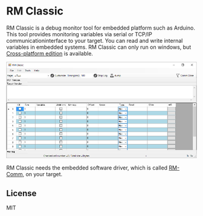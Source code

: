 # RM Classic
RM Classic is a debug monitor tool for embedded platform such as Arduino.  
This tool provides monitoring variables via serial or TCP/IP communicationinterface to your target. You can read and write internal variables in embedded systems.
RM Classic can only run on windows, but [Cross-platform edition](https://github.com/NaoNaoMe/RM-Classic-Cross-Platform) is available.

![RM Classic screen](mdContents/RMScreenShot_1_Initial.png "screenshot")


RM Classic needs the embedded software driver, which is called [RM-Comm](https://github.com/NaoNaoMe/RM-Comm), on your target.

## License
MIT
